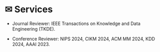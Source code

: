 # ✉ Services

- Journal Reviewer: IEEE Transactions on Knowledge and Data Engineering (TKDE).

- Conference Reviewer: NIPS 2024, CIKM 2024, ACM MM 2024, KDD 2024, AAAI 2023.
